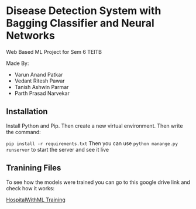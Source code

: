 # Disease Detection System with Bagging Classifier and Neural Networks

Web Based ML Project for Sem 6 TEITB

Made By:
- Varun Anand Patkar
- Vedant Ritesh Pawar
- Tanish Ashwin Parmar
- Parth Prasad Narvekar

## Installation

Install Python and Pip. Then create a new virtual environment. Then write the command:

```pip install -r requirements.txt```
Then you can use ```python manange.py runserver``` to start the server and see it live

## Tranining Files

To see how the models were trained you can go to this google drive link and check how it works:

[HospitalWithML Training](https://drive.google.com/drive/folders/1kHs_wMvp4dw008uy5LuNMuq5nUdD6abU?usp=sharing)
